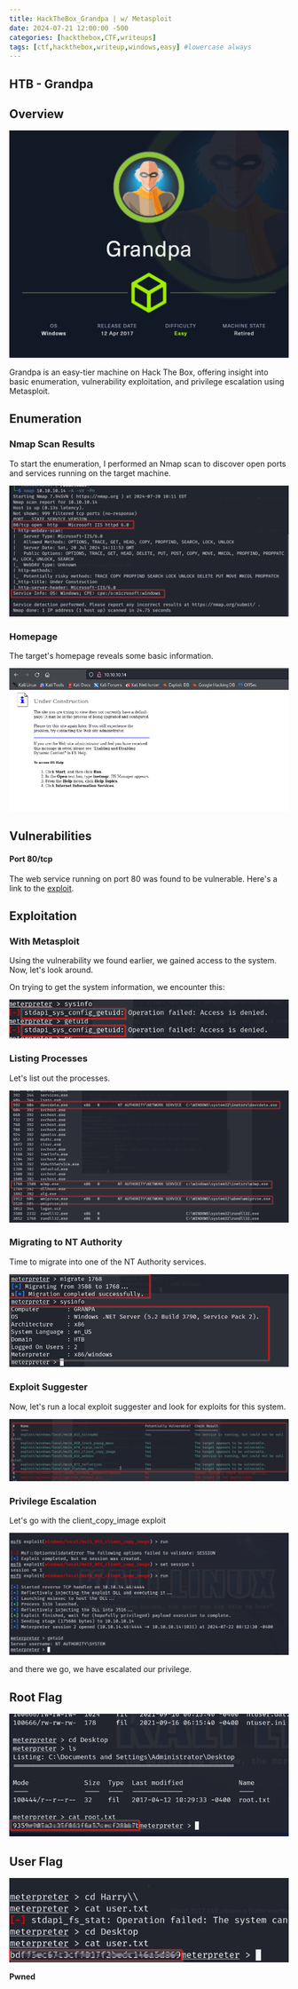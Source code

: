 ```yaml
---
title: HackTheBox_Grandpa | w/ Metasploit  
date: 2024-07-21 12:00:00 -500  
categories: [hackthebox,CTF,writeups]  
tags: [ctf,hackthebox,writeup,windows,easy] #lowercase always
---
```


## HTB - Grandpa

## Overview

![Nmap Scan Results](/assets/img/grandpa/grandpa.png)

Grandpa is an easy-tier machine on Hack The Box, offering insight into basic enumeration, vulnerability exploitation, and privilege escalation using Metasploit.

## Enumeration

### Nmap Scan Results

To start the enumeration, I performed an Nmap scan to discover open ports and services running on the target machine.

![Nmap Scan Results](/assets/img/grandpa/1.png)

### Homepage

The target's homepage reveals some basic information.

![Homepage](/assets/img/grandpa/2.png)

## Vulnerabilities

#### Port 80/tcp

The web service running on port 80 was found to be vulnerable. Here's a link to the [exploit](https://www.rapid7.com/db/modules/exploit/windows/iis/iis_webdav_scstoragepathfromurl/).

## Exploitation

### With Metasploit

Using the vulnerability we found earlier, we gained access to the system. Now, let's look around.

On trying to get the system information, we encounter this:

![System Access](/assets/img/grandpa/3.png)

### Listing Processes

Let's list out the processes.

![Privilege Check](/assets/img/grandpa/4.png)


### Migrating to NT Authority

Time to migrate into one of the NT Authority services.

![System Information](/assets/img/grandpa/5.png)


### Exploit Suggester

Now, let's run a local exploit suggester and look for exploits for this system.

![Process List](/assets/img/grandpa/6.png)

### Privilege Escalation

Let's go with the client_copy_image exploit

![Exploit Suggester](/assets/img/grandpa/7.png)

and there we go, we have escalated our privilege.

## Root Flag

![Exploit Suggester](/assets/img/grandpa/8.png)

## User Flag
![Client Copy Image](/assets/img/grandpa/9.png)

**Pwned**
